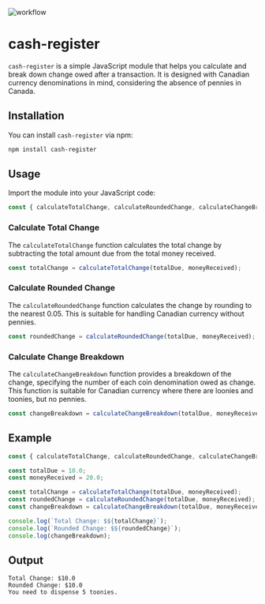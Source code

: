 ![workflow](https://github.com/laurelmclean/ACS-3310-cash-register-library/actions/workflows/node.js.yml/badge.svg)


# cash-register

`cash-register` is a simple JavaScript module that helps you calculate and break down change owed after a transaction. It is designed with Canadian currency denominations in mind, considering the absence of pennies in Canada.

## Installation

You can install `cash-register` via npm:

```bash
npm install cash-register
```

## Usage

Import the module into your JavaScript code:

```javascript
const { calculateTotalChange, calculateRoundedChange, calculateChangeBreakdown } = require('cash-register');
```

### Calculate Total Change

The `calculateTotalChange` function calculates the total change by subtracting the total amount due from the total money received.

```javascript
const totalChange = calculateTotalChange(totalDue, moneyReceived);
```

### Calculate Rounded Change

The `calculateRoundedChange` function calculates the change by rounding to the nearest 0.05. This is suitable for handling Canadian currency without pennies.

```javascript
const roundedChange = calculateRoundedChange(totalDue, moneyReceived);
```

### Calculate Change Breakdown

The `calculateChangeBreakdown` function provides a breakdown of the change, specifying the number of each coin denomination owed as change. This function is suitable for Canadian currency where there are loonies and toonies, but no pennies.

```javascript
const changeBreakdown = calculateChangeBreakdown(totalDue, moneyReceived);
```

## Example

```javascript
const { calculateTotalChange, calculateRoundedChange, calculateChangeBreakdown } = require('cash-register');

const totalDue = 10.0;
const moneyReceived = 20.0;

const totalChange = calculateTotalChange(totalDue, moneyReceived);
const roundedChange = calculateRoundedChange(totalDue, moneyReceived);
const changeBreakdown = calculateChangeBreakdown(totalDue, moneyReceived);

console.log(`Total Change: $${totalChange}`);
console.log(`Rounded Change: $${roundedChange}`);
console.log(changeBreakdown);
```

## Output

```
Total Change: $10.0
Rounded Change: $10.0
You need to dispense 5 toonies.
```

